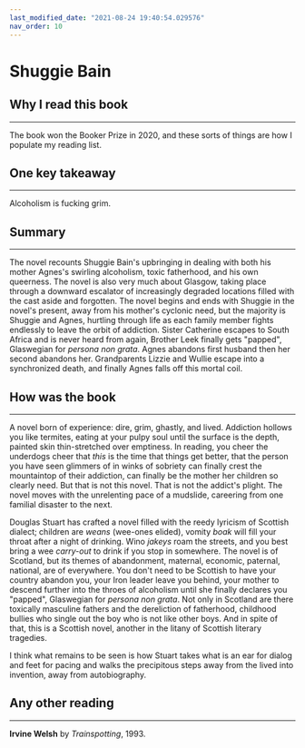 ```yaml
---
last_modified_date: "2021-08-24 19:40:54.029576"
nav_order: 10
---
```


# Shuggie Bain

## Why I read this book
---
The book won the Booker Prize in 2020, and these sorts of things are how I populate my reading list.

## One key takeaway
---
Alcoholism is fucking grim.

## Summary
---
The novel recounts Shuggie Bain's upbringing in dealing with both his mother Agnes's swirling alcoholism, toxic fatherhood, and his own queerness. The novel is also very much about Glasgow, taking place through a downward escalator of increasingly degraded locations filled with the cast aside and forgotten. The novel begins and ends with Shuggie in the novel's present, away from his mother's cyclonic need, but the majority is Shuggie and Agnes, hurtling through life as each family member fights endlessly to leave the orbit of addiction. Sister Catherine escapes to South Africa and is never heard from again, Brother Leek finally gets "papped", Glaswegian for _persona non grata_. Agnes abandons first husband then her second abandons her. Grandparents Lizzie and Wullie escape into a synchronized death, and finally Agnes falls off this mortal coil.

## How was the book
---
A novel born of experience: dire, grim, ghastly, and lived. Addiction hollows you like termites, eating at your pulpy soul until the surface is the depth, painted skin thin-stretched over emptiness. In reading, you cheer the underdogs cheer that <i>this</i> is the time that things get better, that the person you have seen glimmers of in winks of sobriety can finally crest the mountaintop of their addiction, can finally be the mother her children so clearly need. But that is not this novel. That is not the addict's plight. The novel moves with the unrelenting pace of a mudslide, careering from one familial disaster to the next.

Douglas Stuart has crafted a novel filled with the reedy lyricism of Scottish dialect; children are <i>weans</i> (wee-ones elided), vomity <i>boak</i> will fill your throat after a night of drinking. Wino <i>jakeys</i> roam the streets, and you best bring a wee <i>carry-out</i> to drink if you stop in somewhere. The novel is of Scotland, but its themes of abandonment, maternal, economic, paternal, national, are of everywhere. You don't need to be Scottish to have your country abandon you, your Iron leader leave you behind, your mother to descend further into the throes of alcoholism until she finally declares you "papped", Glaswegian for <i>persona non grata</i>. Not only in Scotland are there toxically masculine fathers and the dereliction of fatherhood, childhood bullies who single out the boy who is not like other boys. And in spite of that, this is a Scottish novel, another in the litany of Scottish literary tragedies.

I think what remains to be seen is how Stuart takes what is an ear for dialog and feet for pacing and walks the precipitous steps away from the lived into invention, away from autobiography.

## Any other reading
---
**Irvine Welsh** by _Trainspotting_, 1993.